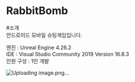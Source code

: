 # RabbitBomb
#소개  
안드로이드 모바일 슈팅게임입니다.  
  
엔진 : Unreal Engine 4.26.2  
IDE : Visual Studio Community 2019 Version 16.8.3  
인원 구성 : 1인 개발  

![Uploading image.png…](https://www.youtube.com/watch?v=ktEin1gTjhw)  

#
